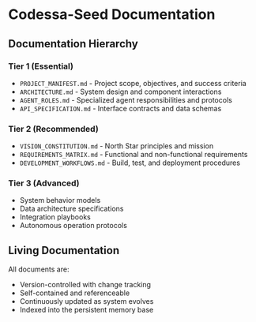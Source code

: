 # Codessa-Seed Documentation

## Documentation Hierarchy

### Tier 1 (Essential)
- `PROJECT_MANIFEST.md` - Project scope, objectives, and success criteria
- `ARCHITECTURE.md` - System design and component interactions
- `AGENT_ROLES.md` - Specialized agent responsibilities and protocols
- `API_SPECIFICATION.md` - Interface contracts and data schemas

### Tier 2 (Recommended)  
- `VISION_CONSTITUTION.md` - North Star principles and mission
- `REQUIREMENTS_MATRIX.md` - Functional and non-functional requirements
- `DEVELOPMENT_WORKFLOWS.md` - Build, test, and deployment procedures

### Tier 3 (Advanced)
- System behavior models
- Data architecture specifications  
- Integration playbooks
- Autonomous operation protocols

## Living Documentation

All documents are:
- Version-controlled with change tracking
- Self-contained and referenceable
- Continuously updated as system evolves
- Indexed into the persistent memory base
